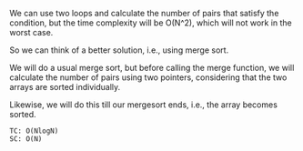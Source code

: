We can use two loops and calculate the number of pairs that satisfy the condition, 
but the time complexity will be O(N^2), which will not work in the worst case. 

So we can think of a better solution, i.e., using merge sort.
 
We will do a usual merge sort, but before calling the merge function, 
we will calculate the number of pairs using two pointers, 
considering that the two arrays are sorted individually. 

Likewise, we will do this till our mergesort ends, i.e., the array becomes sorted.
    
    TC: O(NlogN)
    SC: O(N)